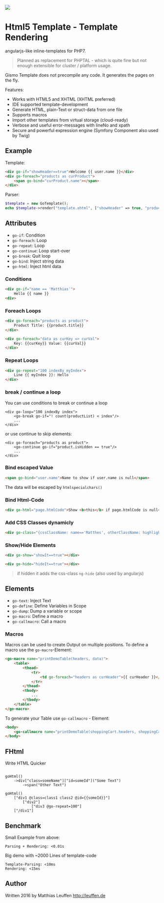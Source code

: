 [<img src="https://travis-ci.org/dermatthes/html5-template.svg">](https://travis-ci.org/dermatthes/html5-template)

# Html5 Template - Template Rendering
angularjs-like inline-templates for PHP7.

> Planned as replacement for PHPTAL - which is quite fine but not enough extensible
> for cluster / platform usage.

Gismo Template does not precompile any code. It generates the pages on the fly.


Features:
* Works with HTML5 and XHTML (XHTML preferred)
* IDE supported template-development
* Generate HTML, plain-Text or struct-data from one file
* Supports macros
* Import other templates from virtual storage (cloud-ready)
* Verbose and useful error-messages with lineNo and xpath
* Secure and powerful expression engine (Symfony Component also used by Twig)

## Example


Template:
```html
<div go-if="showHeader==true">Welcome {{ user.name }}</div>
<div go-foreach="products as curProduct">
    <span go-bind="curProduct.name"></span>
</div>
```

Parser:
```php
$template = new GoTemplate();
echo $template->render("template.xhtml", ["showHeader" => true, "producs"=> [ new Product("prod1"), new Product("Product2)" ]]);
```

## Attributes

 * `go-if`: Condition
 * `go-foreach`: Loop
 * `go-repeat`: Loop
 * `go-continue`: Loop start-over
 * `go-break`: Quit loop
 * `go-bind`: Inject string data
 * `go-html`: Inject html data


### Conditions

```html
<div go-if="name == 'Matthias'">
    Hello {{ name }}
<div>
```

### Foreach Loops

```html
<div go-foreach="products as product">
    Product Title: {{product.title}} 
</div>
```

```html
<div go-foreach="data as curKey => curVal">
    Key: {{curKey}} Value: {{curVal}}
</div>
```

### Repeat Loops

```html
<div go-repeat="100 indexBy myIndex">
    Line {{ myIndex }}: Hello
</div>
```

### break / continue a loop

You can use conditions to break or continue a loop

```
<div go-loop="100 indexBy index">
    <go-break go-if="! count(productList) < index"/>
    ...
</div>
```

or use continue to skip elements:

```
<div go-foreach="products as product">
    <go-continue go-if="product.isHidden == true"/>
    ...
</div>
```



### Bind escaped Value

```html
<span go-bind="user.name">Name to show if user.name is null</span>
```

The data will be escaped by `htmlspecialchars()`

### Bind Html-Code

```html
<div go-html="page.htmlCode">Show <b>this</b> if page.htmlCode is null</div>
```

### Add CSS Classes dynamicly

```html
<div go-class="{cssClassName: name=='Matthes', otherClassName: highlight==true}">..</div>
```

### Show/Hide Elements

```html
<div go-show="showIt==true"></div>
```

```html
<div go-hide="hideIt==true"></div>
```

> if hidden it adds the css-class `ng-hide` (also used by angularjs)

## Elements

 * `go-text`: Inject Text
 * `go-define`: Define Variables in Scope
 * `go-dump`: Dump a variable or scope
 * `go-macro`: Define a macro
 * `go-callmacro`: Call a macro
 

### Macros

Macros can be used to create Output on multiple positions. To define a macro use the `go-macro`-Element:

```html
<go-macro name="printDemoTable(headers, data)">
    <table>
        <thead>
            <tr>
                <td go-foreach="headers as curHeader">{{ curHeader }}</td>
            </tr>
        </thead>
        <tbody>
            ...
        </tbody>
    </table>
</go-macro>
```

To generate your Table use `go-callmacro` - Element:

```html
<body>
    <go-callmacro name="printDemoTable(shoppingCart.headers, shoppingCart.items)"/>
</body>

```



## FHtml

Write HTML Quicker

```

goHtml()
    ->div["class=someName"]["id=someId"]("Some Text")
        ->span("Other Text")

goHtml()
    ["div1 @class=class1 class2 @id={{someId}}"]
        ["div2"]
            ["div3 @go-repeat=100"]
    ["/div1"] 

```


## Benchmark

Small Example from above:
```
Parsing + Rendering: <0.01s
```

Big demo with ~2000 Lines of template-code
```
Template-Parsing: <10ms
Rendering: <15ms
```

## Author

Written 2016 by Matthias Leuffen http://leuffen.de